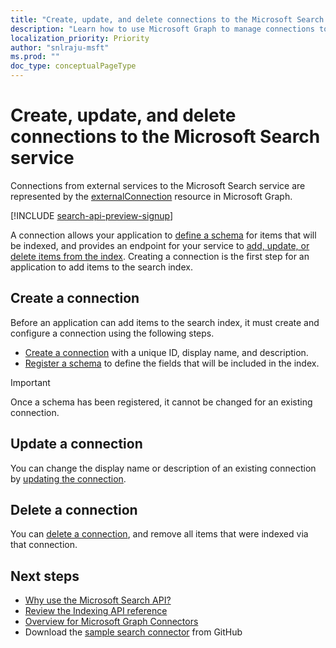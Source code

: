 ```yaml
---
title: "Create, update, and delete connections to the Microsoft Search service"
description: "Learn how to use Microsoft Graph to manage connections to the Microsoft Search service"
localization_priority: Priority
author: "snlraju-msft"
ms.prod: ""
doc_type: conceptualPageType
---
```


# Create, update, and delete connections to the Microsoft Search service

Connections from external services to the Microsoft Search service are represented by the [externalConnection](/graph/api/resources/externalconnection?view=graph-rest-beta) resource in Microsoft Graph.

[!INCLUDE [search-api-preview-signup](../includes/search-api-preview-signup.md)]

A connection allows your application to [define a schema](/graph/api/externalconnection-post-schema?view=graph-rest-beta) for items that will be indexed, and provides an endpoint for your service to [add, update, or delete items from the index](search-index-manage-items.md). Creating a connection is the first step for an application to add items to the search index.

## Create a connection

Before an application can add items to the search index, it must create and configure a connection using the following steps.

- [Create a connection](/graph/api/external-post-connections?view=graph-rest-beta) with a unique ID, display name, and description.
- [Register a schema](/graph/api/externalconnection-post-schema?view=graph-rest-beta) to define the fields that will be included in the index.

> [!IMPORTANT]
> Once a schema has been registered, it cannot be changed for an existing connection.

## Update a connection

You can change the display name or description of an existing connection by [updating the connection](/graph/api/externalconnection-update?view=graph-rest-beta).

## Delete a connection

You can [delete a connection](/graph/api/externalconnection-delete?view=graph-rest-beta), and remove all items that were indexed via that connection.

## Next steps

- [Why use the Microsoft Search API?](search-concept-overview.md#why-use-the-microsoft-search-api)
- [Review the Indexing API reference](/graph/api/resources/indexing-api-overview?view=graph-rest-beta)
- [Overview for Microsoft Graph Connectors](/microsoftsearch/connectors-overview)
- Download the [sample search connector](https://github.com/microsoftgraph/msgraph-search-connector-sample) from GitHub
